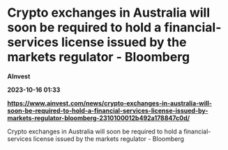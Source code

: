 # Crypto exchanges in Australia will soon be required to hold a financial-services license issued by the markets regulator - Bloomberg
**AInvest**

**2023-10-16 01:33**

**https://www.ainvest.com/news/crypto-exchanges-in-australia-will-soon-be-required-to-hold-a-financial-services-license-issued-by-markets-regulator-bloomberg-2310100012b492a178847c0d/**

Crypto exchanges in Australia will soon be required to hold a financial-services license issued by the markets regulator - Bloomberg